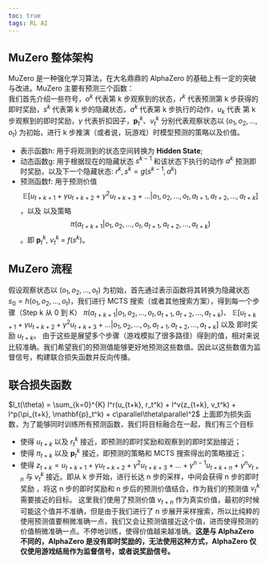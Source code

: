 ```yaml
---
toc: true
tags: RL AI
---
```

## MuZero 整体架构
MuZero 是一种强化学习算法，在大名鼎鼎的 AlphaZero 的基础上有一定的突破与改进。MuZero 主要有预测三个函数：     
我们首先介绍一些符号，$o^k$ 代表第 k 步观察到的状态，$r^k$ 代表预测第 k 步获得的即时奖励，$s^k$ 代表第 k 步的隐藏状态，$a^k$ 代表第 k 步执行的动作，$u_k$ 代表
第 k 步观察到的即时奖励，$\gamma$ 代表折扣因子，$\textbf{p}_t^k$、$v_t^k$ 分别代表观察状态以 $(o_1, o_2, \dots, o_t)$ 为初始，进行 k 步推演（或者说，玩游戏）时模型预测的策略以及价值。
- 表示函数h: 用于将观测到的状态空间转换为 **Hidden State**;
- 动态函数g: 用于根据现在的隐藏状态 $s^{k - 1}$ 和该状态下执行的动作 $a^k$ 预测即时奖励，以及下一个隐藏状态: $r^k, s^k=g(s^{k-1}, a^k)$
- 预测函数f: 用于预测价值 $$\mathbb{E}[u_{t + k + 1} + \gamma u_{t + k + 2} + \gamma^2 u_{t + k + 3}+ \dots|o_1, o_2, \dots, o_t, a_{t+1}, a_{t+2}, \dots, a_{t+k}]$$，以及
以及策略 $$\pi(a_{t + k + 1}|o_1, o_2, \dots, o_t, a_{t+1}, a_{t+2}, \dots, a_{t+k})$$。即 $\textbf{p}_t^k$, $v_t^k$ = $f(s^k)$。

## MuZero 流程
假设观察状态以 $(o_1, o_2, \dots, o_t)$ 为初始，首先通过表示函数将其转换为隐藏状态 $s_0=h(o_1, o_2, \dots, o_t)$，我们进行 MCTS 搜索（或者其他搜索方案），得到每一个步骤（Step k 从 0  到 K） $\pi(a_{t + k + 1}|o_1, o_2, \dots, o_t, a_{t+1}, a_{t+2}, \dots, a_{t+k})$、
$\mathbb{E}[u_{t + k + 1} + \gamma u_{t + k + 2} + \gamma^2 u_{t + k + 3}+ \dots|o_1, o_2, \dots, o_t, a_{t+1}, a_{t+2}, \dots, a_{t+k}]$ 以及 即时奖励 $u_{t+k}$。
由于这些是展望多个步骤（游戏模拟了很多路径）得到的值，相对来说比较准确。我们希望我们的预测值能够更好地预测这些数值。因此以这些数值为监督信号，构建联合损失函数并反向传播。

## 联合损失函数
$l_t(\theta) = \sum_{k=0}^{K} l^r(u_{t+k}, r_t^k) + l^v(z_{t+k}, v_t^k) + l^p(\pi_{t+k}, \mathbf{p}_t^k) + c\parallel\theta\parallel^2$
上面即为损失函数，为了能够同时训练所有预测函数，我们将目标融合在一起，我们有三个目标
- 使得 $u_{t+k}$ 以及 $r_t^k$ 接近，即预测的即时奖励和观察到的即时奖励接近；
- 使得 $\pi_{t+k}$ 以及 $\mathbf{p}_t^k$ 接近，即预测的策略和 MCTS 搜索得出的策略接近；
- 使得 $z_{t+k}=u_{t+k+1} + \gamma u_{t+k+2} + \gamma^2 u_{t+k+3} + \dots + \gamma^{n-1} u_{t +k+n} + \gamma^{n} v_{t+n}$ 与 $v_t^k$ 接近。即从 k 步开始，进行长达 n 步的采样，中间会获得 n 步的即时奖励
，将这 n 步的即时奖励和 n 步后的预测价值结合，作为我们的预测值 $v_t^k$ 需要接近的目标。
这里我们使用了预测价值 $v_{t+n}$ 作为真实价值，最初的时候可能这个值并不准确，但是由于我们进行了 n 步展开采样搜索，所以比纯粹的使用预测值要稍微准确一点，我们又会让预测值接近这个值，进而使得预测的价值稍微准确一点。不停地训练，使得价值越来越准确。**这是与 AlphaZero 不同的，AlphaZero 是没有即时奖励的，无法使用这种方式，AlphaZero 仅仅使用游戏结局作为监督信号，或者说奖励信号。**
